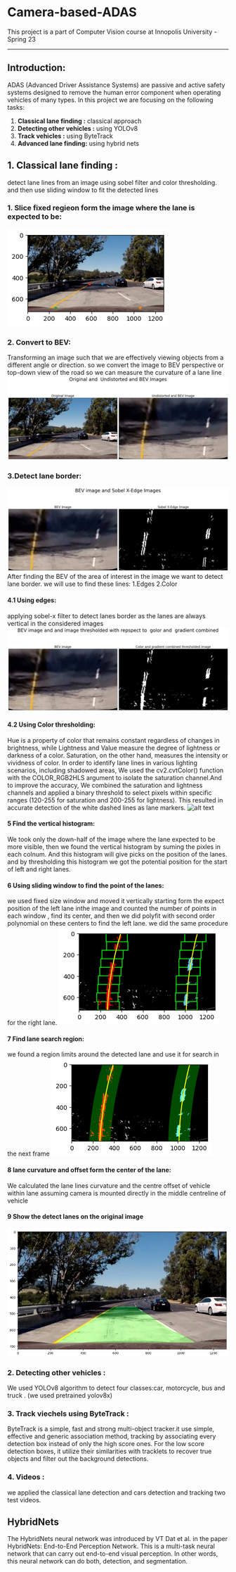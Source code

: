 # Camera-based-ADAS
This project is a part of Computer Vision course at Innopolis University - Spring 23

---

## Introduction: 
ADAS (Advanced Driver Assistance Systems) are passive and active safety systems designed to remove the human error component when operating vehicles of many types. 
In this project we are focusing on the following tasks: 
1. **Classical lane finding :** classical approach
2. **Detecting other vehicles :** using YOLOv8  
3. **Track vehicles :** using ByteTrack
4. **Advanced lane finding:** using hybrid nets

## 1. Classical lane finding :
detect lane lines from an image using sobel filter and color thresholding. and then use sliding window to fit the detected lines
### 1. Slice fixed regieon form the image where the lane is expected to be:
![alt text](figs/classical_1.png) 
### 2. Convert to BEV: 
Transforming an image such that we are effectively viewing objects from a different angle or direction. so we convert the image to BEV perspective or top-down view of the road so we can measure the curvature of a lane line
![alt text](figs/classical_2.png) 
### 3.Detect lane border:
![alt text](figs/classical_3.png) 
After finding the BEV of the area of interest in the image we want to detect lane border.
we will use to find these lines:
1.Edges
2.Color
#### 4.1 Using edges: 
applying sobel-x filter to detect lanes border as the lanes are always vertical in the considered images
![alt text](figs/classical_4.png) 
#### 4.2 Using Color thresholding: 
Hue is a property of color that remains constant regardless of changes in brightness, while Lightness and Value measure the degree of lightness or darkness of a color. Saturation, on the other hand, measures the intensity or vividness of color. In order to identify lane lines in various lighting scenarios, including shadowed areas, We used the cv2.cvtColor() function with the COLOR_RGB2HLS argument to isolate the saturation channel.And to improve the accuracy,  We combined the saturation and lightness channels and applied a binary threshold to select pixels within specific ranges (120-255 for saturation and 200-255 for lightness). This resulted in accurate detection of the white dashed lines as lane markers.
![alt text](figs/classical_5.jpg) 
#### 5 Find the vertical histogram: 
We took only the down-half of the image where the lane expected to be more visible, then we found the vertical histogram by suming the pixles in each colnum. And this histogram will give picks on the position of the lanes. and by thresholding this histogram we got the potential position for the start of left and right lanes.
#### 6 Using sliding window to find the point of the lanes:
we used fixed size  window and moved it vertically starting form the expect position  of the left lane inthe image and counted the number of points in each window , find its center, and then we did polyfit with second order polynomial on these centers to find the left lane. we did the same procedure for the right lane.
![alt text](figs/classical_6.png) 
#### 7 Find lane search region:
we found a region limits around the detected lane and use it for search in the next frame 
![alt text](figs/classical_7.png) 
#### 8 lane curvature and offset form the center of the lane:
We calculated  the lane lines curvature and the centre offset of vehicle within lane assuming camera is mounted directly in the middle centreline of vehicle
#### 9 Show the detect lanes on the original image
![alt text](figs/classical_8.png) 

### 2. Detecting other vehicles :
We used YOLOv8 algorithm to detect four classes:car, motorcycle, bus and truck . (we used pretrained yolov8x)
### 3. Track viechels using ByteTrack :
ByteTrack is a simple, fast and strong multi-object tracker.it use simple, effective and generic association method, tracking by associating every detection box instead of only the high score ones. For the low score detection boxes, it utilize their similarities with tracklets to recover true objects and filter out the background detections.
### 4. Videos :
we applied the classical lane detection and cars detection and tracking two test videos.


## HybridNets
The HybridNets neural network was introduced by VT Dat et al. in the paper HybridNets: End-to-End Perception Network. This is a multi-task neural network that can carry out end-to-end visual perception. In other words, this neural network can do both, detection, and segmentation.



